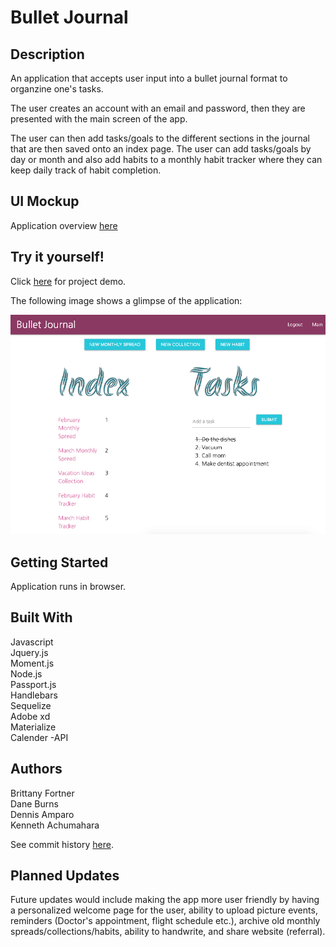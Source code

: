 # Bullet Journal

## Description

An application that accepts user input into a bullet journal format to organzine one's tasks.

The user creates an account with an email and password, then they are presented with the main screen of the app.

The user can then add tasks/goals to the different sections in the journal that are then saved onto an index page. The user can add tasks/goals by day or month and also add habits to a monthly habit tracker where they can keep daily track of habit completion.

## UI Mockup

Application overview [here](https://xd.adobe.com/view/8707e389-02ff-474e-77cb-9ee294cdc72c-f136/)

## Try it yourself!

Click [here](https://personal-bullet-journal.herokuapp.com/) for project demo.

The following image shows a glimpse of the application:

![bullet journal app](public/assets/glimpse.png)

## Getting Started

Application runs in browser.

## Built With

Javascript <br>
Jquery.js <br>
Moment.js <br>
Node.js <br>
Passport.js <br>
Handlebars <br>
Sequelize <br>
Adobe xd <br>
Materialize <br>
Calender -API <br>

## Authors

Brittany Fortner <br>
Dane Burns <br>
Dennis Amparo <br>
Kenneth Achumahara <br>

See commit history [here](https://github.com/bfeliz/bullet-journal/graphs/contributors).

## Planned Updates

Future updates would include making the app more user friendly by having a personalized welcome page for the user, ability to upload picture events, reminders (Doctor's appointment, flight schedule etc.), archive old monthly spreads/collections/habits, ability to handwrite, and share website (referral).
